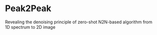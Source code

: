 # Peak2Peak
Revealing the denoising principle of zero-shot N2N-based algorithm from 1D spectrum to 2D image 
